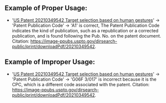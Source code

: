 ## Example of Proper Usage:
* '[US Patent 20210349542 Target selection based on human gestures](https://golden.com/wiki/US_Patent_20210349542_Target_selection_based_on_human_gestures-W3ZXZ6A/)' → 'Patent Publication Code' → 'A1' is correct, The Patent Publication Code indicates the kind of publication, such as a republication or a corrected publication, and is found following the Pub. No. on the patent document.  Citation: https://image-ppubs.uspto.gov/dirsearch-public/print/downloadPdf/20210349542. 

## Example of Improper Usage:
* '[US Patent 20210349542 Target selection based on human gestures](https://golden.com/wiki/US_Patent_20210349542_Target_selection_based_on_human_gestures-W3ZXZ6A/)' → 'Patent Publication Code' → 'G06F 3/017' is incorrect because it is the CPC, which is a different code associated with the patent. Citation: https://image-ppubs.uspto.gov/dirsearch-public/print/downloadPdf/20210349542.

